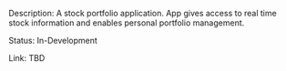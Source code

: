 Description: A stock portfolio application.  App gives access to real time stock information and enables personal portfolio management.  

Status: In-Development

Link: TBD
